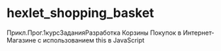 # hexlet_shopping_basket
Прикл.Прог.1курсЗаданияРазработка Корзины Покупок в Интернет-Магазине с использованием this в JavaScript
